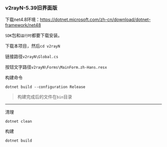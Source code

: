 ### v2rayN-5.39旧界面版

下载net4.8环境：https://dotnet.microsoft.com/zh-cn/download/dotnet-framework/net48

`SDK`包和`运行时`都要下载安装。

下载本项目，然后`cd v2rayN`

链接路径`v2rayN\Global.cs`

按钮文字路径`v2rayN\Forms\MainForm.zh-Hans.resx`



构建命令
```
dotnet build --configuration Release
```

> 构建完成后的文件在`bin`目录

---


清理
```
dotnet clean
```
构建
```
dotnet build
```
